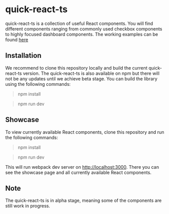# quick-react-ts
quick-react-ts is a collection of useful React components. You will find different components ranging from commonly used checkbox components to highly focused dashboard components. The working examples can be found [here](https://syskitteam.github.io/quick-react.ts/)

## Installation
We recommend to clone this repository locally and build the current quick-react-ts version.
The quick-react-ts is also available on npm but there will not be any updates until we achieve beta stage.
You can build the library using the following commands:
>npm install

>npm run dev

## Showcase
To view currently available React components, clone this repository and run the following commands:
> npm install

> npm run dev

This will run webpack dev server on [http://localhost:3000](http://localhost:3000). There you can see the showcase page and all currently available React components.

## Note
The quick-react-ts is in alpha stage, meaning some of the components are still work in progress.
